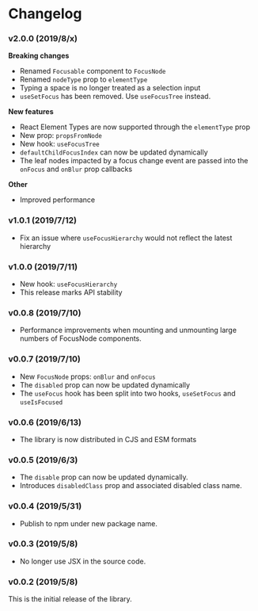 # Changelog

### v2.0.0 (2019/8/x)

**Breaking changes**

- Renamed `Focusable` component to `FocusNode`
- Renamed `nodeType` prop to `elementType`
- Typing a space is no longer treated as a selection input
- `useSetFocus` has been removed. Use `useFocusTree` instead.

**New features**

- React Element Types are now supported through the `elementType` prop
- New prop: `propsFromNode`
- New hook: `useFocusTree`
- `defaultChildFocusIndex` can now be updated dynamically
- The leaf nodes impacted by a focus change event are passed into the `onFocus` and `onBlur` prop callbacks

**Other**

- Improved performance

### v1.0.1 (2019/7/12)

- Fix an issue where `useFocusHierarchy` would not reflect the latest hierarchy

### v1.0.0 (2019/7/11)

- New hook: `useFocusHierarchy`
- This release marks API stability

### v0.0.8 (2019/7/10)

- Performance improvements when mounting and unmounting large numbers of FocusNode components.

### v0.0.7 (2019/7/10)

- New `FocusNode` props: `onBlur` and `onFocus`
- The `disabled` prop can now be updated dynamically
- The `useFocus` hook has been split into two hooks, `useSetFocus` and `useIsFocused`

### v0.0.6 (2019/6/13)

- The library is now distributed in CJS and ESM formats

### v0.0.5 (2019/6/3)

- The `disable` prop can now be updated dynamically.
- Introduces `disabledClass` prop and associated disabled class name.

### v0.0.4 (2019/5/31)

- Publish to npm under new package name.

### v0.0.3 (2019/5/8)

- No longer use JSX in the source code.

### v0.0.2 (2019/5/8)

This is the initial release of the library.

